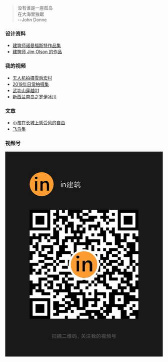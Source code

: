 > 没有谁是一座孤岛  
> 在大海里独踞  
> --John Donne  

### 设计资料
* [建筑师诺曼福斯特作品集](https://pan.baidu.com/mall/product/detail/universal/program?pid=2315281015163060229&from=shop&porigin=50-2228-2228001001-2-0-2842847810)
* [建筑师 Jim Olson 的作品](https://mp.weixin.qq.com/s/UNcDsrdjTW7mA0WioKyiFA)
 
### 我的视频
* [无人机拍摄雪后宏村](https://www.bilibili.com/video/av81482620)
* [2019年日常拍摄集](https://www.bilibili.com/video/av81348724)
* [武功山穿越01](https://www.bilibili.com/video/av79255225)
* [新西兰南岛之罗伊冰川](https://www.bilibili.com/video/av78681614)

### 文章
* [小孩在长城上感受风的自由](小孩在长城上感受风的自由.md)
* [飞鸟集](飞鸟集.md)

### 视频号
![avatar](in.png)
